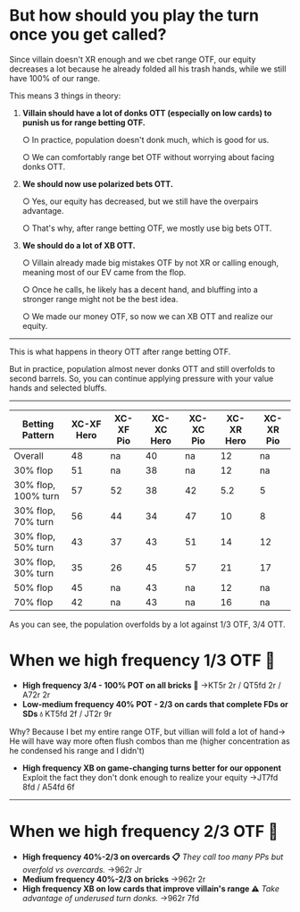 # But how should you play the turn once you get called?

Since villain doesn't XR enough and we cbet range OTF, our equity decreases a lot because he already folded all his trash hands, while we still have 100% of our range.

This means 3 things in theory:

1. **Villain should have a lot of donks OTT (especially on low cards) to punish us for range betting OTF.**
    
    ○ In practice, population doesn't donk much, which is good for us.
    
    ○ We can comfortably range bet OTF without worrying about facing donks OTT.
    
2. **We should now use polarized bets OTT.**
    
    ○ Yes, our equity has decreased, but we still have the overpairs advantage.
    
    ○ That's why, after range betting OTF, we mostly use big bets OTT.
    
3. **We should do a lot of XB OTT.**
    
    ○ Villain already made big mistakes OTF by not XR or calling enough, meaning most of our EV came from the flop.
    
    ○ Once he calls, he likely has a decent hand, and bluffing into a stronger range might not be the best idea.
    
    ○ We made our money OTF, so now we can XB OTT and realize our equity.
    

---

This is what happens in theory OTT after range betting OTF.

But in practice, population almost never donks OTT and still overfolds to second barrels. So, you can continue applying pressure with your value hands and selected bluffs.

---

|Betting Pattern|XC-XF Hero|XC-XF Pio|XC-XC Hero|XC-XC Pio|XC-XR Hero|XC-XR Pio|
|---|---|---|---|---|---|---|
|Overall|48|na|40|na|12|na|
|30% flop|51|na|38|na|12|na|
|30% flop, 100% turn|57|52|38|42|5.2|5|
|30% flop, 70% turn|56|44|34|47|10|8|
|30% flop, 50% turn|43|37|43|51|14|12|
|30% flop, 30% turn|35|26|45|57|21|17|
|50% flop|45|na|43|na|12|na|
|70% flop|42|na|43|na|16|na|

As you can see, the population overfolds by a lot against 1/3 OTF, 3/4 OTT.
# When we high frequency 1/3 OTF 🔷

- **High frequency 3/4 - 100% POT on all bricks 🧱** →KT5r 2r / QT5fd 2r / A72r 2r
- **Low-medium frequency 40% POT - 2/3 on cards that complete FDs or SDs 💧** KT5fd 2f / JT2r 9r  

Why? Because I bet my entire range OTF, but villian will fold a lot of hand-> He will have way more often flush combos than me (higher concentration as he condensed his range and I didn't)
- **High frequency XB on game-changing turns better for our opponent**  Exploit the fact they don't donk enough to realize your equity →JT7fd 8fd / A54fd 6f

---

# When we high frequency 2/3 OTF 🔶

- **High frequency 40%-2/3 on overcards 📋** _They call too many PPs but overfold vs overcards._ →962r Jr
- **Medium frequency 40%-2/3 on bricks** →962r 2r
- **High frequency XB on low cards that improve villain's range ⚠️** _Take advantage of underused turn donks._ →962r 7fd